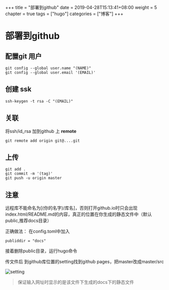 +++
title = "部署到github"
date = 2019-04-28T15:13:41+08:00
weight = 5
chapter = true
tags =  ["hugo"]
categories =  ["博客"]
+++


# 部署到github
## 配置git 用户
~~~
git config --global user.name "(NAME)"
git config --global user.email '(EMAIL)'
~~~

## 创建 ssk
~~~
ssh-keygen -t rsa -C "(EMAIL)"
~~~

## 关联
将ssh/id_rsa 加到github 上
**remote**
~~~
git remote add origin git@....git
~~~

## 上传
~~~
git add .
git commit -m '(tag)'
git push -u origin master
~~~
## 注意
远程库不能命名为[(你的名字)/库名]，否则打开github.io时只会出现index.html/README.md的内容，真正的位置在你生成的静态文件中（默认public,推荐docs目录）

正确做法：
在config.toml中加入
~~~
publiddir = "docs"
~~~
接着删除public目录，运行hugo命令

传文件后
到github库位置的setting找到github pages，把master改成master/src

![setting](http://pqzllubto.bkt.clouddn.com/mysite/hugo/github-page-setting.pnggithub-page-setting.png)
> 保证输入网址时显示的是该文件下生成的docs下的静态文件